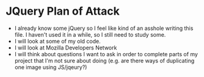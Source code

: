 # JQuery Plan of Attack
* I already know some jQuery so I feel like kind of an asshole writing this file. I haven't used it in a while, so I still need to study some.
* I will look at some of my old code.
* I will look at Mozilla Developers Network
* I will think about questions I want to ask in order to complete parts of my project that I'm not sure about doing (e.g. are there ways of duplicating one image using JS/jqeury?)